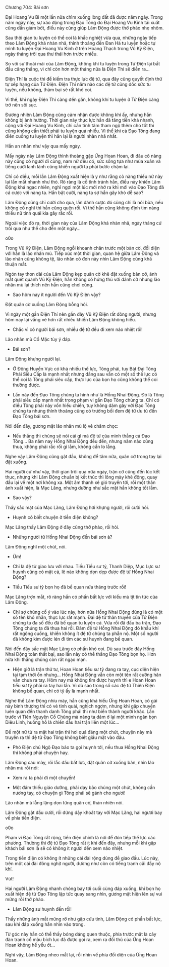 




Chương 704: Bái sơn


Đại Hoang Vu Bi một lần nữa chìm xuống lòng đất đã được năm ngày. Trong năm ngày này, sự xáo động trong Đạo Tông do Đại Hoang Vu Kinh tái xuất cũng dần giảm bớt, điều này cũng giúp Lâm Động được thở phào nhẹ nhõm.

Sau thời gian tu luyện có thể coi là khắc nghiệt vừa qua, những ngày tiếp theo Lâm Động khá nhàn nhã, thỉnh thoảng đến Đan Hà tu luyện hoặc tự mình tu luyện Đại Hoang Vu Kinh ở trên Hoang Thạch trong Vũ Kỹ Điện, ngày tháng trôi qua thư thái hơn trước nhiều.

So với sự thoải mái của Lâm Động, không khí tu luyện trong Tứ Điện lại bắt đầu căng thẳng, vì chỉ còn hơn một tháng nữa là Điện Thí sẽ diễn ra…

Điện Thí là cuộc thi để kiểm tra thực lực đệ tử, qua đây cũng quyết định thứ tự xếp hạng của Tứ Điện. Điện Thí năm nào các đệ tử cũng dốc sức tu luyện, nếu không, thảm bại sẽ rất khó coi.

Vì thế, khi ngày Điện Thí càng đến gần, không khí tu luyện ở Tứ Điện càng trở nên sôi sục.

Đương nhiên Lâm Động cũng cảm nhận được không khí ấy, nhưng hắn không bị ảnh hưởng. Thời gian này thực lực hắn đã tăng tiến khá nhanh, cộng với Đại Hoang Vu Kinh, chỉ cần tĩnh tâm tham ngộ thêm cho tốt thì cũng không cần thiết phải tu luyện quá nhiều. Vì thế khi cả Đạo Tông đang điên cuồng tu luyện thì hắn lại là người nhàn nhã nhất.

Hắn an nhàn như vậy qua mấy ngày.

Mấy ngày này Lâm Động thỉnh thoảng gặp Ứng Hoan Hoan, đi đâu cô nàng này cũng có người đi cùng, nam nữ đều có, sức sống tựa như mùa xuân và tiếng cười lanh lảnh cũng khiến người ta phải bước chậm lại.

Chỉ có điều, mỗi lần Lâm Động xuất hiện là y như rằng cô nàng thiếu nữ này lại lẩn mất nhanh như thỏ. Rõ ràng là cố tình tránh hắn, điều này khiến Lâm Động khá ngạc nhiên, nghĩ ngợi một lúc mới nhớ ra khi mới vào Đạo Tông đã cá cược với nàng ta. Hắn bật cười, nàng ta sợ hắn gây khó dễ sao?

Lâm Động cũng chỉ cười cho qua, lần đánh cược đó cũng chỉ là nói bừa, nếu không cố nghĩ thì hắn cũng quên rồi. Vì thế hắn cũng không định tìm nàng thiếu nữ tinh quái kia gây rắc rối.

Ngoài việc đó ra, thời gian này của Lâm Động khá nhàn nhã, ngày tháng cứ trôi qua như thế cho đến một ngày…

o0o

Trong Vũ Kỹ Điện, Lâm Động ngồi khoanh chân trước một bàn cờ, đối diện với hắn là lão nhân mù. Tiếp xúc một thời gian, quan hệ giữa Lâm Động và lão nhân cũng không tệ, lão nhân cô đơn này nhìn Lâm Động cũng khá thuận mắt.

Ngón tay thon dài của Lâm Động kẹp quân cờ khẽ đặt xuống bàn cờ, ánh mắt quét quanh Vũ Kỹ Điện, hắn không có hứng thú với đánh cờ nhưng lão nhân mù lại thích nên hắn cũng chơi cùng.

- Sao hôm nay ít người đến Vũ Kỹ Điện vậy?

Đặt quân cờ xuống Lâm Động bỗng hỏi.

Vì ngày một gần Điện Thí nên gần đây Vũ Kỹ Điện rất đông người, nhưng hôm nay lại vắng vẻ hơn rất nhiều khiến Lâm Động không hiểu.

- Chắc vì có người bái sơn, nhiều đệ tử đều đi xem náo nhiệt rồi!

Lão nhân mù Cổ Mặc tùy ý đáp.

- Bái sơn?

Lâm Động khựng người lại.

- Ở Đông Huyền Vực có khá nhiều thế lực, Tông phái, tuy Bát Đại Tông Phái Siêu Cấp là mạnh nhất nhưng đằng sau vẫn có một số thế lực có thể coi là Tông phái siêu cấp, thực lực của bọn họ cũng không thể coi thường được.

- Lần này đến Đạo Tông chúng ta hình như là Hồng Nhai Động. Đó là Tông phái siêu cấp mạnh nhất trong phạm vi gần Đạo Tông chúng ta. Chỉ có điều Tông phái này vốn hiếu chiến, tuy không dám gây với Đạo Tông chúng ta nhưng thỉnh thoảng cũng có trưởng bối đem đệ tử ưu tú đến Đạo Tông bái sơn.

Nói đến đây, gương mặt lão nhân mù lộ vẻ châm chọc:

- Nếu thắng thì chúng sẽ nói cái gì mà đệ tử của mình thắng cả Đạo Tông… Ba năm nay Hồng Nhai Động đều đến, nhưng năm nào cũng thua, không phải rắc rối gì lắm, không cần lo lắng.

Nghe vậy Lâm Động cũng gật đầu, không để tâm nữa, quân cờ trong tay lại đặt xuống.

Hai người cứ như vậy, thời gian trôi qua nửa ngày, trận cờ cũng đến lúc kết thuc, nhưng khi Lâm Động chuẩn bị kết thúc thì lông mày khẽ động, quay đầu lại về một nơi không xa. Một âm thanh xé gió truyền tới, rồi một thân ảnh xuất hiện, là Mạc Lăng, nhưng dường như sắc mặt hắn không tốt lắm.

- Sao vậy?

Thấy sắc mặt của Mạc Lăng, Lâm Động hơi khựng người, rồi cười hỏi.

- Huynh có biết chuyện ở tiền điện không?

Mạc Lăng thấy Lâm Động ở đây cũng thở phào, rồi hỏi.

- Những người từ Hồng Nhai Động đến bái sơn à?

Lâm Động nghĩ một chút, nói.

- Ừm!

- Chỉ là đệ tử giao lưu với nhau. Tiếu Tiếu sư tỷ, Thanh Diệp, Mục Lực sư huynh cũng có mặt cả, lẽ nào không dọn dẹp được đệ tử Hồng Nhai Động?

- Tiếu Tiếu sư tỷ bọn họ đã bế quan nửa tháng trước rồi!

Mạc Lăng trợn mắt, rõ ràng hắn có phần bất lực với kiểu mù tịt tin tức của Lâm Động.

- Chỉ sợ chúng cố ý vào lúc này, hơn nữa Hồng Nhai Động đúng là có một số tên khó nhằn, thực lực rất mạnh. Đại đệ tử thân truyền của Tứ Điện chúng ta đa số đều đã bế quan tu luyện cả. Vừa rồi đã đấu ba trận, Đạo Tông chúng ta đã thua hai rồi. Đám đệ tử Hồng Nhai Động đó khẩu khí rất ngông cuồng, khiến không ít đệ tử chúng ta phẫn nộ. Một số người đã không kìm được lén đi tìm các sư huynh đang bế quan.

Nói đến đây sắc mặt Mạc Lăng có phần khó coi. Dù sau trước đây Hồng Nhai Động toàn thất bại, sao lần này có thể thắng Đạo Tông bọn họ. Hơn nữa khi thắng chúng còn rất ngạo mạn.

- Hiện giờ là trận thứ tư, Hoan Hoan tiểu sư tỷ đang ra tay, cục diện hiện tại tạm thời ổn nhưng… Hồng Nhai Động vẫn còn một tên rất cường hãn vẫn chưa ra tay. Hôm nay mà không tìm được huynh thì e Hoan Hoan tiểu sư tỷ phải ra tay hai lần. Vì dù sao trong số các đệ tử Thiên Điện không bế quan, chỉ có tỷ ấy là mạnh nhất.

Nghe thế Lâm Động nhíu mày, hắn cũng khá hiểu Ứng Hoan Hoan, cô gái này bình thường thì có vẻ tinh quái, nghịch ngợm, nhưng khi gặp chuyện luên quan đến thanh danh Tông phái thì như biến thành người khác. Lần trước vì Tiên Nguyên Cổ Chủng mà nàng ta dám ở lại một mình ngăn bọn Diêu Linh, huống hồ là chiến đấu hai trận liền một lúc…

Để một nữ tử ra mặt hai trận thì hơi quá đáng một chút, chuyện này mà truyền ra thì đệ tử Đạo Tông không biết giấu mặt vào đâu.

- Phó Điện chủ Ngộ Đạo bảo ta gọi huynh tới, nếu thua Hồng Nhai Động thì không phải chuyện hay.

Lâm Động cau mày, rồi lắc đầu bất lực, đặt quân cờ xuống bàn, nhìn lão nhân mù rồi nói:

- Xem ra ta phải đi một chuyến!

- Một đám thiếu giáo dưỡng, phải dạy bảo chúng một chút, không cần nương tay, có chuyện gì Tông phái sẽ gánh cho ngươi!

Lão nhân mù lẳng lặng dọn từng quân cờ, thản nhiên nói.

Lâm Động gật đầu cười, rồi đứng dậy khoát tay với Mạc Lăng, hai ngươi bay về phía tiền điện.

o0o

Phạm vi Đạo Tông rất rộng, tiền điện chính là nơi để đón tiếp thế lực các phương. Thường thì đệ tử Đạo Tông rất ít khi đến đây, nhưng mỗi khi gặp khách bái sơn là sẽ có không ít người đến xem náo nhiệt.

Trong tiền điện có không ít những cái đài rộng dùng để giao đấu. Lúc này, trên một cái đài đông nghịt người, dường như còn có tiếng tranh cãi đầy nộ khí.

Vút!

Hai người Lâm Động nhanh chóng bay tới cuối cùng đáp xuống, khi bọn họ xuất hiện đệ tử Đạo Tông lập tức quay sang nhìn, gương mặt hiện lên sự vui mừng rồi thở phào.

- Lâm Động sư huynh đến rồi!

Thấy những ánh mắt mừng rỡ như gặp cứu tinh, Lâm Động có phần bất lực, sau khi đáp xuống hắn nhìn vào trong.

Từ góc này hắn có thể thấy bóng dáng quen thuộc, phía trước mặt là cây đàn tranh cổ màu bích lục đã được gọi ra, xem ra đối thủ của Ứng Hoan Hoan không hề yếu ớt…

Nghĩ vậy, Lâm Động nheo mắt lại, rồi nhìn về phía đối diện của Ứng Hoan Hoan.




